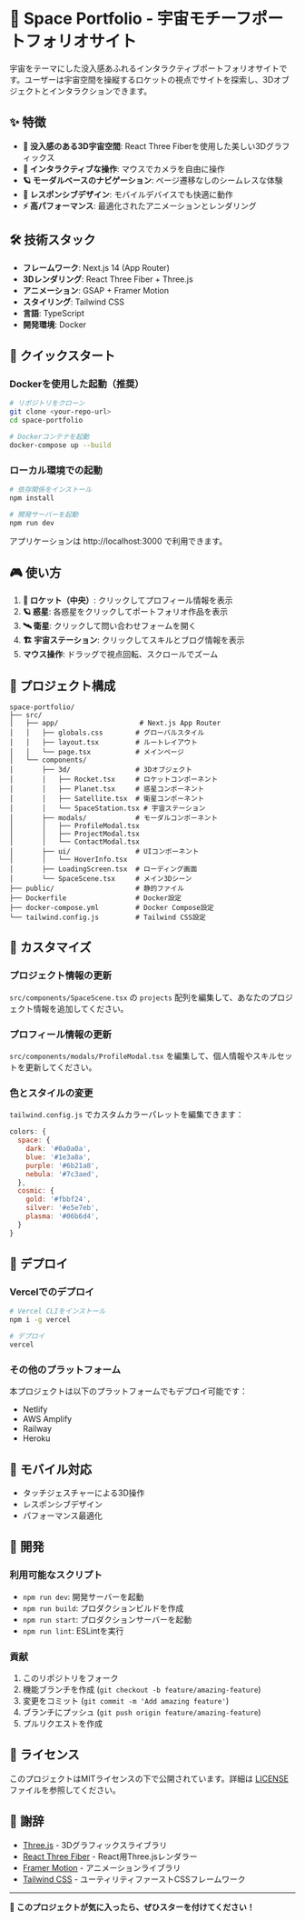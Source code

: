 # 🚀 Space Portfolio - 宇宙モチーフポートフォリオサイト

宇宙をテーマにした没入感あふれるインタラクティブポートフォリオサイトです。ユーザーは宇宙空間を操縦するロケットの視点でサイトを探索し、3Dオブジェクトとインタラクションできます。

## ✨ 特徴

- **🌌 没入感のある3D宇宙空間**: React Three Fiberを使用した美しい3Dグラフィックス
- **🚀 インタラクティブな操作**: マウスでカメラを自由に操作
- **🪐 モーダルベースのナビゲーション**: ページ遷移なしのシームレスな体験
- **📱 レスポンシブデザイン**: モバイルデバイスでも快適に動作
- **⚡ 高パフォーマンス**: 最適化されたアニメーションとレンダリング

## 🛠️ 技術スタック

- **フレームワーク**: Next.js 14 (App Router)
- **3Dレンダリング**: React Three Fiber + Three.js
- **アニメーション**: GSAP + Framer Motion
- **スタイリング**: Tailwind CSS
- **言語**: TypeScript
- **開発環境**: Docker

## 🚀 クイックスタート

### Dockerを使用した起動（推奨）

```bash
# リポジトリをクローン
git clone <your-repo-url>
cd space-portfolio

# Dockerコンテナを起動
docker-compose up --build
```

### ローカル環境での起動

```bash
# 依存関係をインストール
npm install

# 開発サーバーを起動
npm run dev
```

アプリケーションは http://localhost:3000 で利用できます。

## 🎮 使い方

1. **🚀 ロケット（中央）**: クリックしてプロフィール情報を表示
2. **🪐 惑星**: 各惑星をクリックしてポートフォリオ作品を表示
3. **🛰️ 衛星**: クリックして問い合わせフォームを開く
4. **🏗️ 宇宙ステーション**: クリックしてスキルとブログ情報を表示
5. **マウス操作**: ドラッグで視点回転、スクロールでズーム

## 📁 プロジェクト構成

```
space-portfolio/
├── src/
│   ├── app/                    # Next.js App Router
│   │   ├── globals.css        # グローバルスタイル
│   │   ├── layout.tsx         # ルートレイアウト
│   │   └── page.tsx           # メインページ
│   └── components/
│       ├── 3d/                # 3Dオブジェクト
│       │   ├── Rocket.tsx     # ロケットコンポーネント
│       │   ├── Planet.tsx     # 惑星コンポーネント
│       │   ├── Satellite.tsx  # 衛星コンポーネント
│       │   └── SpaceStation.tsx # 宇宙ステーション
│       ├── modals/            # モーダルコンポーネント
│       │   ├── ProfileModal.tsx
│       │   ├── ProjectModal.tsx
│       │   └── ContactModal.tsx
│       ├── ui/                # UIコンポーネント
│       │   └── HoverInfo.tsx
│       ├── LoadingScreen.tsx  # ローディング画面
│       └── SpaceScene.tsx     # メイン3Dシーン
├── public/                    # 静的ファイル
├── Dockerfile                 # Docker設定
├── docker-compose.yml         # Docker Compose設定
└── tailwind.config.js         # Tailwind CSS設定
```

## 🎨 カスタマイズ

### プロジェクト情報の更新

`src/components/SpaceScene.tsx` の `projects` 配列を編集して、あなたのプロジェクト情報を追加してください。

### プロフィール情報の更新

`src/components/modals/ProfileModal.tsx` を編集して、個人情報やスキルセットを更新してください。

### 色とスタイルの変更

`tailwind.config.js` でカスタムカラーパレットを編集できます：

```javascript
colors: {
  space: {
    dark: '#0a0a0a',
    blue: '#1e3a8a',
    purple: '#6b21a8',
    nebula: '#7c3aed',
  },
  cosmic: {
    gold: '#fbbf24',
    silver: '#e5e7eb',
    plasma: '#06b6d4',
  }
}
```

## 🚀 デプロイ

### Vercelでのデプロイ

```bash
# Vercel CLIをインストール
npm i -g vercel

# デプロイ
vercel
```

### その他のプラットフォーム

本プロジェクトは以下のプラットフォームでもデプロイ可能です：
- Netlify
- AWS Amplify
- Railway
- Heroku

## 📱 モバイル対応

- タッチジェスチャーによる3D操作
- レスポンシブデザイン
- パフォーマンス最適化

## 🔧 開発

### 利用可能なスクリプト

- `npm run dev`: 開発サーバーを起動
- `npm run build`: プロダクションビルドを作成
- `npm run start`: プロダクションサーバーを起動
- `npm run lint`: ESLintを実行

### 貢献

1. このリポジトリをフォーク
2. 機能ブランチを作成 (`git checkout -b feature/amazing-feature`)
3. 変更をコミット (`git commit -m 'Add amazing feature'`)
4. ブランチにプッシュ (`git push origin feature/amazing-feature`)
5. プルリクエストを作成

## 📄 ライセンス

このプロジェクトはMITライセンスの下で公開されています。詳細は [LICENSE](LICENSE) ファイルを参照してください。

## 🙏 謝辞

- [Three.js](https://threejs.org/) - 3Dグラフィックスライブラリ
- [React Three Fiber](https://github.com/pmndrs/react-three-fiber) - React用Three.jsレンダラー
- [Framer Motion](https://www.framer.com/motion/) - アニメーションライブラリ
- [Tailwind CSS](https://tailwindcss.com/) - ユーティリティファーストCSSフレームワーク

---

**🌟 このプロジェクトが気に入ったら、ぜひスターを付けてください！**
